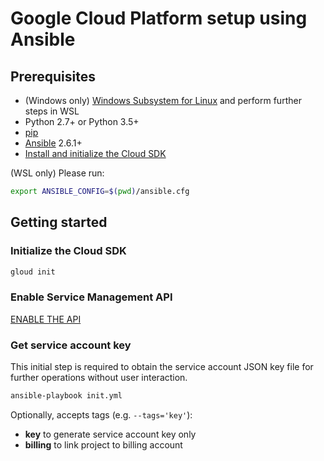 # Google Cloud Platform setup using Ansible

## Prerequisites

* (Windows only) [Windows Subsystem for Linux](https://docs.microsoft.com/en-us/windows/wsl/install-win10) and perform further steps in WSL
* Python 2.7+ or Python 3.5+
* [pip](https://packaging.python.org/guides/installing-using-linux-tools/#installing-pip-setuptools-wheel-with-linux-package-managers)
* [Ansible](https://docs.ansible.com/ansible/2.5/installation_guide/intro_installation.html) 2.6.1+
* [Install and initialize the Cloud SDK](https://cloud.google.com/sdk/docs/quickstarts)

(WSL only) Please run:

```sh
export ANSIBLE_CONFIG=$(pwd)/ansible.cfg
```

## Getting started

### Initialize the Cloud SDK

```sh
gloud init
```

### Enable Service Management API

[ENABLE THE API](https://console.cloud.google.com/flows/enableapi?apiid=servicemanagement)

### Get service account key

This initial step is required to obtain the service account JSON key file for further operations without user interaction.

```sh
ansible-playbook init.yml
```

Optionally, accepts tags (e.g. `--tags='key'`):

* **key** to generate service account key only
* **billing** to link project to billing account
